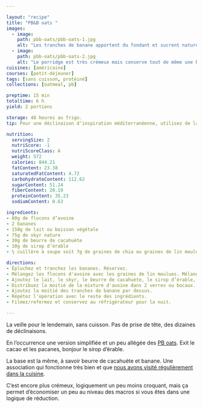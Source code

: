 ```yaml
---

layout: "recipe"
title: "PB&B oats "
images:
  - image:
    path: pbb-oats/pbb-oats-1.jpg
    alt: "Les tranches de banane apportent du fondant et sucrent naturellement notre porridge/gruau."
  - image:
    path: pbb-oats/pbb-oats-2.jpg
    alt: "Le porridge est très crémeux mais conserve tout de même une belle texture avec les flocons d’avoine. Cette onctuosité se marie bien avec le fondant des bananes."
cuisines: [américaine]
courses: [petit-déjeuner]
tags: [sans cuisson, protéiné]
collections: [oatmeal, pb]

preptime: 15 min
totaltime: 6 h 
yield: 2 portions

storage: 48 heures au frigo.
tip: Pour une déclinaison d’inspiration méditerranéenne, utilisez de la purée d’amande, du yaourt grec, et du miel en remplacement.

nutrition:
  servingSize: 2
  nutriScore: -1
  nutriScoreClass: A
  weight: 572
  calories: 844.21
  fatContent: 23.38
  saturatedFatContent: 4.72
  carbohydrateContent: 112.62
  sugarContent: 51.24
  fiberContent: 20.19
  proteinContent: 35.23
  sodiumContent: 0.63

ingredients:
- 80g de flocons d’avoine
- 2 bananes
- 150g de lait ou boisson végétale
- 75g de skyr nature
- 30g de beurre de cacahuète
- 10g de sirop d’érable
- ½ cuillère à soupe soit 7g de graines de chia ou graines de lin moulues

directions:
- Épluchez et tranchez les bananes. Réservez. 
- Mélangez les flocons d'avoine avec les graines de lin moulues. Mélangez. 
- Ajoutez le lait, le skyr, le beurre de cacahuète, le sirop d’érable, et mélangez.  
- Distribuez la moitié de la mixture d'avoine dans 2 verres ou bocaux.
- Ajoutez la moitié des tranches de banane par dessus.
- Répétez l'opération avec le reste des ingrédients.
- Filmez/refermez et conservez au réfrigérateur pour la nuit.

---
```


La veille pour le lendemain, sans cuisson. Pas de prise de tête, des dizaines de déclinaisons.

En l’occurrence une version simplifiée et un peu allégée des [PB oats](pb-oats.html). Exit le cacao et les pacanes, bonjour le sirop d’érable.

La base est la même, à savoir beurre de cacahuète et banane. Une association qui fonctionne très bien et que [nous avons visité régulièrement dans la cuisine](../collections.html#pb).

C‘est encore plus crémeux, logiquement un peu moins croquant, mais ça permet d’économiser un peu au niveau des macros si vous êtes dans une logique de réduction.